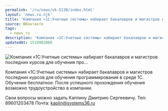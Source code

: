 ```yaml
---
permalink: '/ru/news/vk-5130/index.html'
layout: 'news.ru.njk'
title: 'Компания «1С:Учетные системы» набирает бакалавров и магистров последних курсов для обучения про'
source: ВКонтакте
tags:
  - news_ru
description: 'Компания «1С:Учетные системы» набирает бакалавров и магистров последних курсов для обучения про…'
updatedAt: 1519902060
---
```

![Компания «1С:Учетные системы» набирает бакалавров и магистров последних курсов для обучения про…](https://sun9-57.userapi.com/impf/c834104/v834104725/d093e/WQ2JZfKDgMg.jpg?size=1280x854&quality=96&sign=403f82ab7592fd8b93f106561abf1c21&c_uniq_tag=59ndWUg-tQN39eYSrSn9YFuqcaZeHm23KaW91kI8WME&type=album)

Компания «1С:Учетные системы» набирает бакалавров и магистров последних курсов для обучения программирования в среде 1С. Обучение бесплатное. После успешного прохождения обучения возможно трудоустройство в компании.

Свои вопросы можно задать Каплину Дмитрию Сергеевичу.
Тел: 89601203478
Почта: kaplin@systems36.ru
